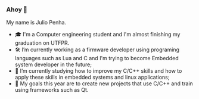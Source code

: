 ### Ahoy 👋

My name is Julio Penha.
- 🎓 I'm a Computer engineering student and I'm almost finishing my graduation on UTFPR.
- 🛠️ I’m currently working as a firmware developer using programing languages such as Lua and C and I'm trying to become Embedded system developer in the future;
- 💪 I’m currently studying how to improve my C/C++ skills and how to apply these skills in embedded systems and linux applications;
- 🎯 My goals this year are to create new projects that use C/C++ and train using frameworks such as Qt.
<!--
**juliopenha/juliopenha** is a ✨ _special_ ✨ repository because its `README.md` (this file) appears on your GitHub profile.

Here are some ideas to get you started:

- 🔭 I’m currently working on ...
- 🌱 I’m currently learning ...
- 👯 I’m looking to collaborate on ...
- 🤔 I’m looking for help with ...
- 💬 Ask me about ...
- 📫 How to reach me: ...
- 😄 Pronouns: ...
- ⚡ Fun fact: ...
-->
